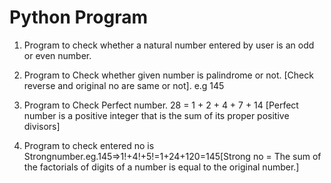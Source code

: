 # Python Program

1. Program to check whether a natural number entered by user is an odd or even number.


2. Program to Check whether given number is palindrome or not. [Check reverse and original no are same or not]. e.g 145


3. Program to Check Perfect number. 28 = 1 + 2 + 4 + 7 + 14 [Perfect number is a positive integer that is the sum of its proper positive divisors]


4. Program to check entered no is Strongnumber.eg.145=>1!+4!+5!=1+24+120=145[Strong no = The sum of the factorials of digits of a number is equal to the original number.]


